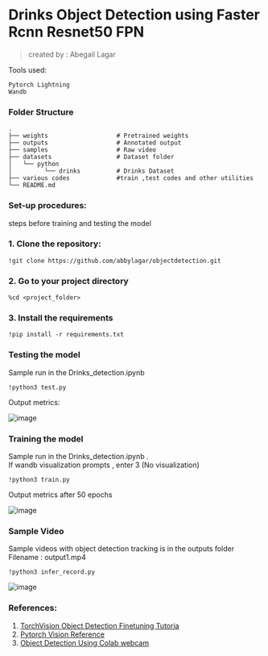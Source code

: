 # Drinks Object Detection using Faster Rcnn Resnet50 FPN
> created by : Abegail Lagar

Tools used:
```
Pytorch Lightning
Wandb
```
### Folder Structure
    .
    ├── weights                   # Pretrained weights
    ├── outputs                   # Annotated output
    ├── samples                   # Raw video
    ├── datasets                  # Dataset folder
    │   └── python          
    │         └── drinks          # Drinks Dataset
    ├── various codes             #train ,test codes and other utilities 
    └── README.md
    

### Set-up procedures:
steps before training and testing the model

### 1. Clone the repository:
```
!git clone https://github.com/abbylagar/objectdetection.git
```

### 2. Go to your project directory
```
%cd <project_folder>
```

### 3. Install the requirements
```
!pip install -r requirements.txt
```

### Testing the model
Sample run in the Drinks_detection.ipynb
```
!python3 test.py
```
Output metrics:


![image](https://user-images.githubusercontent.com/67377766/166150634-35123488-34a6-481f-909a-76b7d593b449.png)

### Training the model
Sample run in the Drinks_detection.ipynb .  
If wandb visualization prompts , enter 3 (No visualization)
```
!python3 train.py
```
Output metrics after 50 epochs

![image](https://user-images.githubusercontent.com/67377766/166149359-fd1f2af6-2444-4f56-ac29-5583a53ee5c3.png)


### Sample Video 
Sample videos with object detection tracking is in the outputs folder Filename : output1.mp4
```
!python3 infer_record.py 
```


![image](https://user-images.githubusercontent.com/67377766/166147798-7cacd8d7-eb02-45e4-834d-11a782d92170.png)


### References:
 1. [TorchVision Object Detection Finetuning Tutoria](https://pytorch.org/tutorials/intermediate/torchvision_tutorial.html)
 2. [Pytorch Vision Reference](https://github.com/pytorch/vision/tree/main/references/detection)
 3. [Object Detection Using Colab webcam](https://github.com/TannerGilbert/Tensorflow-Object-Detection-with-Tensorflow-2.0/blob/master/live_object_detection.ipynb)

